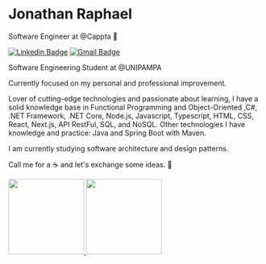 # Jonathan Raphael

Software Engineer at @Cappta 💙

[![Linkedin Badge](https://img.shields.io/badge/LinkedIn-0077B5?style=for-the-badge&logo=linkedin&logoColor=white&link=https://www.linkedin.com/in/jonathan-raphael-12522a18a/)](https://www.linkedin.com/in/jonathan-raphael-12522a18a/)
[![Gmail Badge](https://img.shields.io/badge/Microsoft_Outlook-0078D4?style=for-the-badge&logo=microsoft-outlook&logoColor=white&link=mailto:jonathanraphael74@outlook.com)](mailto:jonathanraphael74@outlook.com)

Software Engineering Student at @UNIPAMPA

Currently focused on my personal and professional improvement.

Lover of cutting-edge technologies and passionate about learning, I have a solid knowledge base in Functional Programming and Object-Oriented ,C#, .NET Framework, .NET Core, Node.js, Javascript, Typescript, HTML, CSS, React, Next.js, API RestFul, SQL, and NoSQL. Other technologies I have knowledge and practice:  Java and Spring Boot with Maven.

I am currently studying software architecture and design patterns.

Call me for a ☕ and let's exchange some ideas. 🚀

<a href="https://github.com/23jonathan23">
  <img height="150em" src="https://github-readme-stats.vercel.app/api?username=23jonathan23&theme=tokyonight&show_icons=true&include_all_commits=true&count_private=true"/>
  <img height="150em" src="https://github-readme-stats.vercel.app/api/top-langs/?username=23jonathan23&layout=compact&langs_count=8&theme=tokyonight"/>
<div>
